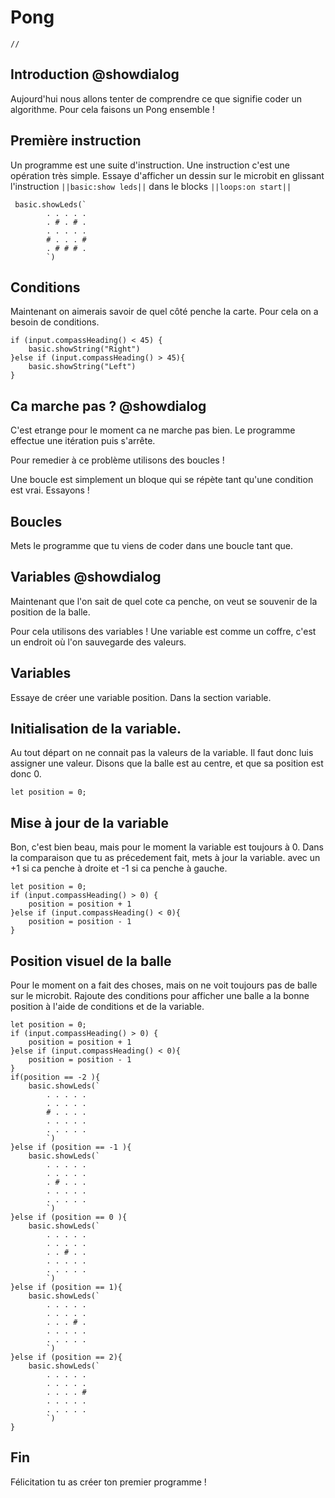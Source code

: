 # Pong

```template
//
```

## Introduction @showdialog
Aujourd'hui nous allons tenter de comprendre ce que signifie
coder un algorithme.
Pour cela faisons un Pong ensemble !


## Première instruction
Un programme est une suite d'instruction. Une instruction
c'est une opération très simple. Essaye d'afficher un dessin
sur le microbit en glissant l'instruction ``||basic:show leds||``
dans le blocks ``||loops:on start||``
```blocks
 basic.showLeds(`
        . . . . .
        . # . # .
        . . . . .
        # . . . #
        . # # # .
        `)
```


## Conditions

Maintenant on aimerais savoir de quel côté penche la carte.
Pour cela on a besoin de conditions.

```blocks
if (input.compassHeading() < 45) {
	basic.showString("Right")
}else if (input.compassHeading() > 45){
    basic.showString("Left")
}
```

## Ca marche pas ? @showdialog
C'est etrange pour le moment ca ne marche pas bien.
Le programme effectue une itération puis s'arrête.

Pour remedier à ce problème utilisons des boucles !

Une boucle est simplement un bloque qui se répète tant qu'une condition
est vrai.
Essayons !

## Boucles
Mets le programme que tu viens de coder dans une boucle tant que.


## Variables @showdialog
Maintenant que l'on sait de quel cote ca penche,
on veut se souvenir de la position de la balle.

Pour cela utilisons des variables !
Une variable est comme un coffre, c'est un endroit où l'on 
sauvegarde des valeurs.

## Variables

Essaye de créer une variable position. Dans la section variable.

## Initialisation de la variable.
Au tout départ on ne connait pas la valeurs de la variable.
Il faut donc luis assigner une valeur. Disons que la balle est 
au centre, et que sa position est donc 0.
```blocks
let position = 0;
```

## Mise à jour de la variable
Bon, c'est bien beau, mais pour le moment la variable est toujours à 0.
Dans la comparaison que tu as précedement fait, mets à jour la variable.
avec un +1 si ca penche à droite et -1 si ca penche à gauche.

```blocks
let position = 0;
if (input.compassHeading() > 0) {
    position = position + 1
}else if (input.compassHeading() < 0){
    position = position - 1
}
```

## Position visuel de la balle
Pour le moment on a fait des choses, mais on ne voit toujours 
pas de balle sur le microbit.
Rajoute des conditions pour afficher une balle a la bonne position
à l'aide de conditions et de la variable.


```blocks
let position = 0;
if (input.compassHeading() > 0) {
    position = position + 1
}else if (input.compassHeading() < 0){
    position = position - 1
}
if(position == -2 ){
    basic.showLeds(`
        . . . . .
        . . . . .
        # . . . .
        . . . . .
        . . . . .
        `)
}else if (position == -1 ){
    basic.showLeds(`
        . . . . .
        . . . . .
        . # . . .
        . . . . .
        . . . . .
        `)
}else if (position == 0 ){
    basic.showLeds(`
        . . . . .
        . . . . .
        . . # . .
        . . . . .
        . . . . .
        `)
}else if (position == 1){
    basic.showLeds(`
        . . . . .
        . . . . .
        . . . # .
        . . . . .
        . . . . .
        `)
}else if (position == 2){
    basic.showLeds(`
        . . . . .
        . . . . .
        . . . . #
        . . . . .
        . . . . .
        `)
}
```



## Fin

Félicitation tu as créer ton premier programme !
